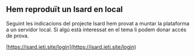 ## Hem reproduït un Isard en local

Seguint les indicacions del projecte Isard hem provat a muntar la plataforma a un servidor local. Si algú està interessat en el tema li podem donar accés de prova.

[https://isard.ieti.site/login](https://isard.ieti.site/login)
